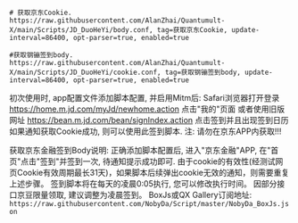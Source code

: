 ```
# 获取京东Cookie. 
https://raw.githubusercontent.com/AlanZhai/Quantumult-X/main/Scripts/JD_DuoHeYi/body.conf, tag=获取京东Cookie, update-interval=86400, opt-parser=true, enabled=true
```
```
#获取钢镚签到body. 
https://raw.githubusercontent.com/AlanZhai/Quantumult-X/main/Scripts/JD_DuoHeYi/cookie.conf, tag=获取钢镚签到body, update-interval=86400, opt-parser=true, enabled=true
```

初次使用时, app配置文件添加脚本配置, 并启用Mitm后:
Safari浏览器打开登录 https://home.m.jd.com/myJd/newhome.action 点击"我的"页面
或者使用旧版网址 https://bean.m.jd.com/bean/signIndex.action 点击签到并且出现签到日历
如果通知获取Cookie成功, 则可以使用此签到脚本. 注: 请勿在京东APP内获取!!!

获取京东金融签到Body说明: 正确添加脚本配置后, 进入"京东金融"APP, 在"首页"点击"签到"并签到一次, 待通知提示成功即可.
由于cookie的有效性(经测试网页Cookie有效周期最长31天)，如果脚本后续弹出cookie无效的通知，则需要重复上述步骤。 
签到脚本将在每天的凌晨0:05执行, 您可以修改执行时间。 因部分接口京豆限量领取, 建议调整为凌晨签到。
BoxJs或QX Gallery订阅地址: `https://raw.githubusercontent.com/NobyDa/Script/master/NobyDa_BoxJs.json`
